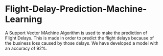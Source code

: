 # Flight-Delay-Prediction-Machine-Learning

A Support Vector MAchine Algorithm is used to make the prediction of Flight Delays. This is made in order to predict the flight delays because of the business loss caused by those delays. We have developed a model with an accuracy of 92%.
